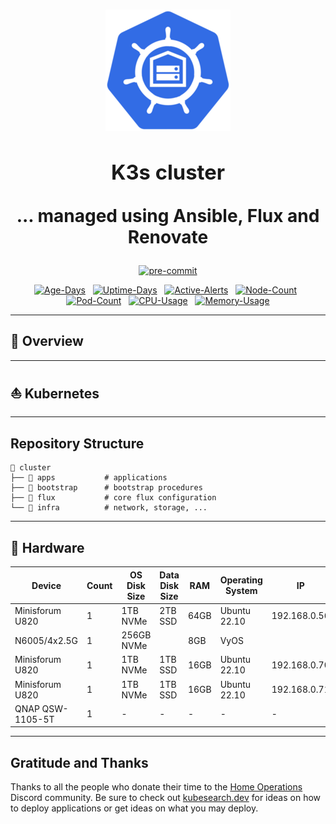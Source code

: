 <h1 align="center"><div align="center">

<img src="docs/src/assets/logo.png" align="center" width="200px" height="194px"/>

### K3s cluster

... managed using Ansible, Flux and Renovate

</div>
</h1>

<div align="center">

[![pre-commit](https://img.shields.io/badge/pre--commit-enabled-brightgreen?logo=pre-commit&logoColor=white&style=for-the-badge&logo-pre-commit)](https://github.com/pre-commit/pre-commit "
Precommit status")

</div>


<div align="center">

[![Age-Days](https://img.shields.io/endpoint?url=https%3A%2F%2Fkromgo.alexsaphir.com%2Fcluster_age_days&style=flat-square&label=Age)](https://github.com/kashalls/kromgo/)
&nbsp;
[![Uptime-Days](https://img.shields.io/endpoint?url=https%3A%2F%2Fkromgo.alexsaphir.com%2Fcluster_uptime_days&style=flat-square&label=Uptime)](https://github.com/kashalls/kromgo/)
&nbsp;
[![Active-Alerts](https://img.shields.io/endpoint?url=https%3A%2F%2Fkromgo.alexsaphir.com%2Fprometheus_active_alerts&style=flat-square&label=Firing%20Alerts)](https://grafana.alexsaphir.com/alerting/list?search=state:firing)
&nbsp;
[![Node-Count](https://img.shields.io/endpoint?url=https%3A%2F%2Fkromgo.alexsaphir.com%2Fcluster_node_count&style=flat-square&label=Nodes)](https://github.com/kashalls/kromgo/)
&nbsp;
[![Pod-Count](https://img.shields.io/endpoint?url=https%3A%2F%2Fkromgo.alexsaphir.com%2Fcluster_pod_count&style=flat-square&label=Pods)](https://github.com/kashalls/kromgo/)
&nbsp;
[![CPU-Usage](https://img.shields.io/endpoint?url=https%3A%2F%2Fkromgo.alexsaphir.com%2Fcluster_cpu_usage&style=flat-square&label=CPU)](https://github.com/kashalls/kromgo/)
&nbsp;
[![Memory-Usage](https://img.shields.io/endpoint?url=https%3A%2F%2Fkromgo.alexsaphir.com%2Fcluster_memory_usage&style=flat-square&label=Memory)](https://github.com/kashalls/kromgo/)

</div>


---

## 📖 Overview

---

## ⛵ Kubernetes

---

## Repository Structure

```
📁 cluster  
├── 📁 apps           # applications
├── 📁 bootstrap      # bootstrap procedures
├── 📁 flux           # core flux configuration
└── 📁 infra          # network, storage, ...
```

---

## 🔧 Hardware

| Device           | Count | OS Disk Size | Data Disk Size | RAM  | Operating System | IP           | Purpose            |
|------------------|-------|--------------|----------------|------|------------------|--------------|--------------------|
| Minisforum U820  | 1     | 1TB NVMe     | 2TB SSD        | 64GB | Ubuntu 22.10     | 192.168.0.56 |                    |
| N6005/4x2.5G     | 1     | 256GB NVMe   |                | 8GB  | VyOS             |              | Router             |
| Minisforum U820  | 1     | 1TB NVMe     | 1TB SSD        | 16GB | Ubuntu 22.10     | 192.168.0.70 | Kubernetes Control |
| Minisforum U820  | 1     | 1TB NVMe     | 1TB SSD        | 16GB | Ubuntu 22.10     | 192.168.0.71 | Kubernetes Worker  |
| QNAP QSW-1105-5T | 1     | -            | -              | -    | -                | -            | 2.5Gb Switch       |

---

## Gratitude and Thanks

Thanks to all the people who donate their time to the [Home Operations](https://discord.gg/home-operations) Discord
community. Be sure to check out [kubesearch.dev](https://kubesearch.dev/) for ideas on how to deploy applications or get
ideas on what you may deploy.
